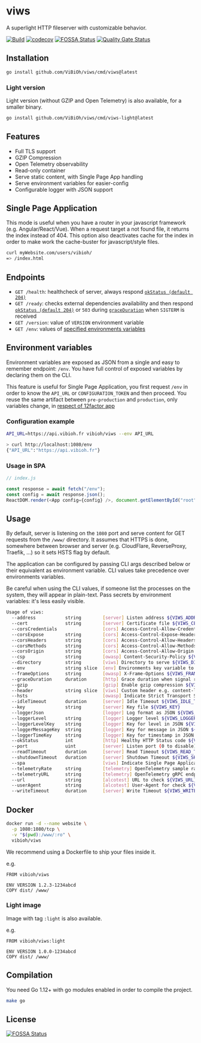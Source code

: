 # viws

A superlight HTTP fileserver with customizable behavior.

[![Build](https://github.com/ViBiOh/viws/workflows/Build/badge.svg)](https://github.com/ViBiOh/viws/actions)
[![codecov](https://codecov.io/gh/ViBiOh/viws/branch/main/graph/badge.svg)](https://codecov.io/gh/ViBiOh/viws)
[![FOSSA Status](https://app.fossa.io/api/projects/git%2Bgithub.com%2FViBiOh%2Fviws.svg?type=shield)](https://app.fossa.io/projects/git%2Bgithub.com%2FViBiOh%2Fviws?ref=badge_shield)
[![Quality Gate Status](https://sonarcloud.io/api/project_badges/measure?project=ViBiOh_viws&metric=alert_status)](https://sonarcloud.io/dashboard?id=ViBiOh_viws)

## Installation

```bash
go install github.com/ViBiOh/viws/cmd/viws@latest
```

### Light version

Light version (without GZIP and Open Telemetry) is also available, for a smaller binary.

```bash
go install github.com/ViBiOh/viws/cmd/viws-light@latest
```

## Features

- Full TLS support
- GZIP Compression
- Open Telemetry observability
- Read-only container
- Serve static content, with Single Page App handling
- Serve environment variables for easier-config
- Configurable logger with JSON support

## Single Page Application

This mode is useful when you have a router in your javascript framework (e.g. Angular/React/Vue). When a request target a not found file, it returns the index instead of 404. This option also deactivates cache for the index in order to make work the cache-buster for javascript/style files.

```bash
curl myWebsite.com/users/vibioh/
=> /index.html
```

## Endpoints

- `GET /health`: healthcheck of server, always respond [`okStatus (default 204)`](#usage)
- `GET /ready`: checks external dependencies availability and then respond [`okStatus (default 204)`](#usage) or `503` during [`graceDuration`](#usage) when `SIGTERM` is received
- `GET /version`: value of `VERSION` environment variable
- `GET /env`: values of [specified environments variables](#environment-variables)

## Environment variables

Environment variables are exposed as JSON from a single and easy to remember endpoint: `/env`. You have full control of exposed variables by declaring them on the CLI.

This feature is useful for Single Page Application, you first request `/env` in order to know the `API_URL` or `CONFIGURATION_TOKEN` and then proceed. You reuse the same artifact between `pre-production` and `production`, only variables change, in [respect of 12factor app](https://12factor.net/config)

### Configuration example

```bash
API_URL=https://api.vibioh.fr vibioh/viws --env API_URL

> curl http://localhost:1080/env
{"API_URL":"https://api.vibioh.fr"}
```

### Usage in SPA

```js
// index.js

const response = await fetch("/env");
const config = await response.json();
ReactDOM.render(<App config={config} />, document.getElementById("root"));
```

## Usage

By default, server is listening on the `1080` port and serve content for GET requests from the `/www/` directory. It assumes that HTTPS is done, somewhere between browser and server (e.g. CloudFlare, ReverseProxy, Traefik, ...) so it sets HSTS flag by default.

The application can be configured by passing CLI args described below or their equivalent as environment variable. CLI values take precedence over environments variables.

Be careful when using the CLI values, if someone list the processes on the system, they will appear in plain-text. Pass secrets by environment variables: it's less easily visible.

```bash
Usage of viws:
  --address           string        [server] Listen address ${VIWS_ADDRESS}
  --cert              string        [server] Certificate file ${VIWS_CERT}
  --corsCredentials                 [cors] Access-Control-Allow-Credentials ${VIWS_CORS_CREDENTIALS} (default false)
  --corsExpose        string        [cors] Access-Control-Expose-Headers ${VIWS_CORS_EXPOSE}
  --corsHeaders       string        [cors] Access-Control-Allow-Headers ${VIWS_CORS_HEADERS} (default "Content-Type")
  --corsMethods       string        [cors] Access-Control-Allow-Methods ${VIWS_CORS_METHODS} (default "GET")
  --corsOrigin        string        [cors] Access-Control-Allow-Origin ${VIWS_CORS_ORIGIN} (default "*")
  --csp               string        [owasp] Content-Security-Policy ${VIWS_CSP} (default "default-src 'self'; base-uri 'self'")
  --directory         string        [viws] Directory to serve ${VIWS_DIRECTORY} (default "/www/")
  --env               string slice  [env] Environments key variable to expose ${VIWS_ENV}, as a string slice, environment variable separated by ","
  --frameOptions      string        [owasp] X-Frame-Options ${VIWS_FRAME_OPTIONS} (default "deny")
  --graceDuration     duration      [http] Grace duration when signal received ${VIWS_GRACE_DURATION} (default 30s)
  --gzip                            [gzip] Enable gzip compression ${VIWS_GZIP} (default true)
  --header            string slice  [viws] Custom header e.g. content-language:fr ${VIWS_HEADER}, as a string slice, environment variable separated by ","
  --hsts                            [owasp] Indicate Strict Transport Security ${VIWS_HSTS} (default true)
  --idleTimeout       duration      [server] Idle Timeout ${VIWS_IDLE_TIMEOUT} (default 2m0s)
  --key               string        [server] Key file ${VIWS_KEY}
  --loggerJson                      [logger] Log format as JSON ${VIWS_LOGGER_JSON} (default false)
  --loggerLevel       string        [logger] Logger level ${VIWS_LOGGER_LEVEL} (default "INFO")
  --loggerLevelKey    string        [logger] Key for level in JSON ${VIWS_LOGGER_LEVEL_KEY} (default "level")
  --loggerMessageKey  string        [logger] Key for message in JSON ${VIWS_LOGGER_MESSAGE_KEY} (default "msg")
  --loggerTimeKey     string        [logger] Key for timestamp in JSON ${VIWS_LOGGER_TIME_KEY} (default "time")
  --okStatus          int           [http] Healthy HTTP Status code ${VIWS_OK_STATUS} (default 204)
  --port              uint          [server] Listen port (0 to disable) ${VIWS_PORT} (default 1080)
  --readTimeout       duration      [server] Read Timeout ${VIWS_READ_TIMEOUT} (default 5s)
  --shutdownTimeout   duration      [server] Shutdown Timeout ${VIWS_SHUTDOWN_TIMEOUT} (default 10s)
  --spa                             [viws] Indicate Single Page Application mode ${VIWS_SPA} (default false)
  --telemetryRate     string        [telemetry] OpenTelemetry sample rate, 'always', 'never' or a float value ${VIWS_TELEMETRY_RATE} (default "always")
  --telemetryURL      string        [telemetry] OpenTelemetry gRPC endpoint (e.g. otel-exporter:4317) ${VIWS_TELEMETRY_URL}
  --url               string        [alcotest] URL to check ${VIWS_URL}
  --userAgent         string        [alcotest] User-Agent for check ${VIWS_USER_AGENT} (default "Alcotest")
  --writeTimeout      duration      [server] Write Timeout ${VIWS_WRITE_TIMEOUT} (default 10s)
```

## Docker

```bash
docker run -d --name website \
  -p 1080:1080/tcp \
  -v "$(pwd):/www/:ro" \
  vibioh/viws
```

We recommend using a Dockerfile to ship your files inside it.

e.g.

```
FROM vibioh/viws

ENV VERSION 1.2.3-1234abcd
COPY dist/ /www/
```

### Light image

Image with tag `:light` is also available.

e.g.

```
FROM vibioh/viws:light

ENV VERSION 1.0.0-1234abcd
COPY dist/ /www/
```

## Compilation

You need Go 1.12+ with go modules enabled in order to compile the project.

```bash
make go
```

## License

[![FOSSA Status](https://app.fossa.io/api/projects/git%2Bgithub.com%2FViBiOh%2Fviws.svg?type=large)](https://app.fossa.io/projects/git%2Bgithub.com%2FViBiOh%2Fviws?ref=badge_large)
